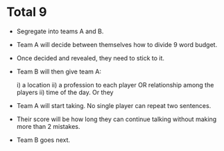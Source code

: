 # Total 9

* Segregate into teams A and B.
* Team A will decide between themselves how to divide 9 word budget.
* Once decided and revealed, they need to stick to it.
* Team B will then give team A:

  i) a location
  ii) a profession to each player OR relationship among the players
  ii) time of the day. Or they
* Team A will start taking. No single player can repeat two sentences.
* Their score will be how long they can continue talking without making more than 2
mistakes.
* Team B goes next.
